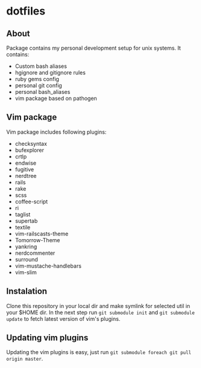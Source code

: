 dotfiles
========

About
-----

Package contains my personal development setup for unix systems.
It contains:

- Custom bash aliases
- hgignore and gitignore rules
- ruby gems config
- personal git config
- personal bash_aliases
- vim package based on pathogen

Vim package
-----------

Vim package includes following plugins:

- checksyntax
- bufexplorer
- crtlp
- endwise
- fugitive
- nerdtree
- rails
- rake
- scss
- coffee-script
- ri
- taglist
- supertab
- textile
- vim-railscasts-theme
- Tomorrow-Theme
- yankring
- nerdcommenter
- surround
- vim-mustache-handlebars
- vim-slim

Instalation
-----------

Clone this repository in your local dir and make symlink for selected util in your $HOME dir.
In the next step run `git submodule init` and `git submodule update` to fetch latest version of vim's plugins.

Updating vim plugins
--------------------

Updating the vim plugins is easy, just run `git submodule foreach git pull origin master`.
